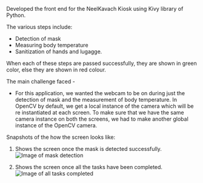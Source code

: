Developed the front end for the NeelKavach Kiosk using Kivy library of Python. 

The various steps include: 
* Detection of mask 
* Measuring body temperature 
* Sanitization of hands and lugagge. 

When each of these steps are passed successfully, they are shown in green color, else they are shown in red colour. 

The main challenge faced - 
* For this application, we wanted the webcam to be on during just the detection of mask and the measurement of body temperature. 
  In OpenCV by default, we get a local instance of the camera which will be re instantiated at each screen. 
  To make sure that we have the same camera instance on both the screens, we had to make another global instance of the OpenCV camera. 
  
Snapshots of the how the screen looks like: 

1. Shows the screen once the mask is detected successfully. 
![Image of mask detection](https://dl.dropbox.com/s/12bes6ov84akhc9/kiosk1.png?dl=0)

2. Shows the screen once all the tasks have been completed. 
![Image of all tasks completed](https://dl.dropbox.com/s/q4iw94svhhi36hu/ss4.JPG?dl=0)
